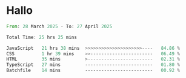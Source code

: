 # Hallo
<!--START_SECTION:waka-->

```rust
From: 28 March 2025 - To: 27 April 2025

Total Time: 25 hrs 25 mins

JavaScript   21 hrs 38 mins  >>>>>>>>>>>>>>>>>>>>>----   84.86 %
CSS          1 hr 39 mins    >>-----------------------   06.49 %
HTML         35 mins         >------------------------   02.31 %
TypeScript   27 mins         -------------------------   01.80 %
Batchfile    14 mins         -------------------------   00.92 %
```

<!--END_SECTION:waka-->
